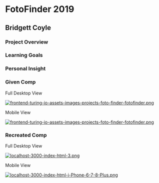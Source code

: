 <h1>FotoFinder 2019</h1>
<h2>Bridgett Coyle</h2>

<h3>Project Overview</h3>
<h3>Learning Goals</h3>
<h3>Personal Insight</h3>
<h3>Given Comp</h3>

Full Desktop View

[![frontend-turing-io-assets-images-projects-foto-finder-fotofinder.png](https://i.postimg.cc/g093LS6K/frontend-turing-io-assets-images-projects-foto-finder-fotofinder.png)](https://postimg.cc/DSgStc6W)


Mobile View 

[![frontend-turing-io-assets-images-projects-foto-finder-fotofinder.png](https://i.postimg.cc/zByHG4J7/frontend-turing-io-assets-images-projects-foto-finder-fotofinder.png)](https://postimg.cc/ygz8fQ33)

<h3>Recreated Comp</h3>

Full Desktop View

[![localhost-3000-index-html-3.png](https://i.postimg.cc/m2NHgvx3/localhost-3000-index-html-3.png)](https://postimg.cc/gnjJMB2r)

Mobile View

[![localhost-3000-index-html-i-Phone-6-7-8-Plus.png](https://i.postimg.cc/X73rmsZr/localhost-3000-index-html-i-Phone-6-7-8-Plus.png)](https://postimg.cc/Jt67Bc58)


